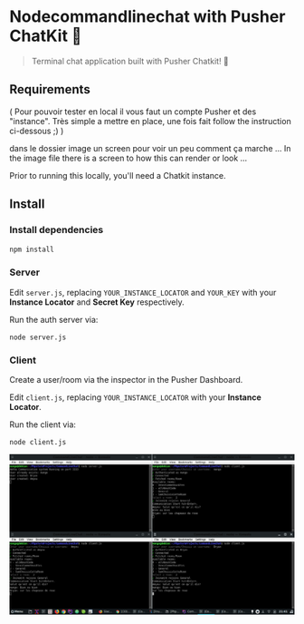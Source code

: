 # Nodecommandlinechat with Pusher ChatKit 💬
> Terminal chat application built with Pusher Chatkit! 🚀

## Requirements
( Pour pouvoir tester en local il vous faut un compte Pusher et des "instance". 
Très simple a mettre en place, une fois fait follow the instruction ci-dessous ;) )

dans le dossier image un screen pour voir un peu comment ça marche ...
In the image file there is a screen to how this can render or look ...

Prior to running this locally, you'll need a Chatkit instance.

## Install

### Install dependencies
```
npm install
```

### Server
Edit `server.js`, replacing `YOUR_INSTANCE_LOCATOR` and `YOUR_KEY` with your **Instance Locator** and **Secret Key** respectively.

Run the auth server via:
```
node server.js
```

### Client
Create a user/room via the inspector in the Pusher Dashboard.

Edit `client.js`, replacing `YOUR_INSTANCE_LOCATOR` with your **Instance Locator**.

Run the client via:
```
node client.js
```
![](CLINodeChatApp.png)
